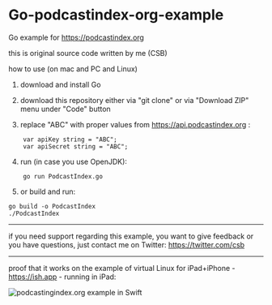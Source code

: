 # Go-podcastindex-org-example

Go example for https://podcastindex.org

this is original source code written by me (CSB)

how to use (on mac and PC and Linux)

1) download and install Go

2) download this repository either via "git clone" or via "Download ZIP" menu under "Code" button

3) replace "ABC" with proper values from https://api.podcastindex.org :
```
    var apiKey string = "ABC";
    var apiSecret string = "ABC";
```
4) run (in case you use OpenJDK):
```
    go run PodcastIndex.go
```
5) or build and run: 
```
go build -o PodcastIndex
./PodcastIndex
```
***

if you need support regarding this example, you want to give feedback or you have questions, just contact me on Twitter: https://twitter.com/csb


***

proof that it works on the example of virtual Linux for iPad+iPhone - https://ish.app - running in iPad:

<img alt="podcastingindex.org example in Swift" src="https://raw.githubusercontent.com/ComicStrip/Go-podcastindex-org-example/main/EBB0F295-6A9D-4151-83AD-C46C41279391.png">



